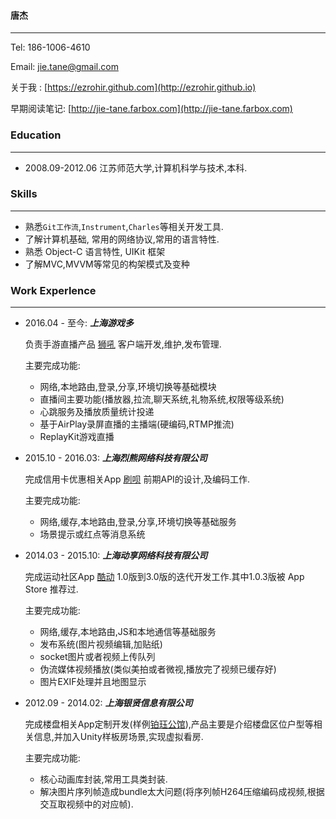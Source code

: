 #### 唐杰
-------------------------------------------------
Tel: 186-1006-4610

Email: jie.tane@gmail.com

关于我 : [https://ezrohir.github.com](http://ezrohir.github.io)

早期阅读笔记: [http://jie-tane.farbox.com](http://jie-tane.farbox.com)

### Education
---------------------------
+ 2008.09-2012.06 江苏师范大学,计算机科学与技术,本科.

### Skills
--------------------
+ 熟悉`Git工作流`,`Instrument`,`Charles`等相关开发工具.
+ 了解计算机基础, 常用的网络协议,常用的语言特性.
+ 熟悉 Object-C 语言特性, UIKit 框架
+ 了解MVC,MVVM等常见的构架模式及变种

### Work Experlence
------------------------
+ 2016.04 - 至今: ***上海游戏多***

	负责手游直播产品 [狮吼](https://itunes.apple.com/cn/app/狮吼-热门手游直播平台/id1139133397?mt=8) 客户端开发,维护,发布管理.

	主要完成功能:
	+ 网络,本地路由,登录,分享,环境切换等基础模块
	+ 直播间主要功能(播放器,拉流,聊天系统,礼物系统,权限等级系统)
	+ 心跳服务及播放质量统计投递
	+ 基于AirPlay录屏直播的主播端(硬编码,RTMP推流)
	+ ReplayKit游戏直播


+ 2015.10 - 2016.03: ***上海烈熊网络科技有限公司***

	完成信用卡优惠相关App [刷呗](https://itunes.apple.com/cn/app/shua-bei-xin-yong-ka-guan/id1063024394?l=en&mt=8) 前期API的设计,及编码工作.

	主要完成功能:
	+ 网络,缓存,本地路由,登录,分享,环境切换等基础服务
	+ 场景提示或红点等消息系统


+ 2014.03 - 2015.10: ***上海动享网络科技有限公司***

	完成运动社区App [酷动](https://itunes.apple.com/cn/app/ku-dong-hu-wai-ji-xian-yun/id897489848?mt=8) 1.0版到3.0版的迭代开发工作.其中1.0.3版被 App Store 推荐过.

	主要完成功能:
	+ 网络,缓存,本地路由,JS和本地通信等基础服务
	+ 发布系统(图片视频编辑,加贴纸)
	+ socket图片或者视频上传队列
	+ 伪流媒体视频播放(类似美拍或者微视,播放完了视频已缓存好)
	+ 图片EXIF处理并且地图显示


+ 2012.09 - 2014.02:  ***上海银贤信息有限公司***

	完成楼盘相关App定制开发(样例[铂珏公馆](https://itunes.apple.com/cn/app/bo-jue-gong-guan/id802814669?mt=8)),产品主要是介绍楼盘区位户型等相关信息,并加入Unity样板房场景,实现虚拟看房.

	主要完成功能:
	+ 核心动画库封装,常用工具类封装.
	+ 解决图片序列帧造成bundle太大问题(将序列帧H264压缩编码成视频,根据交互取视频中的对应帧).
